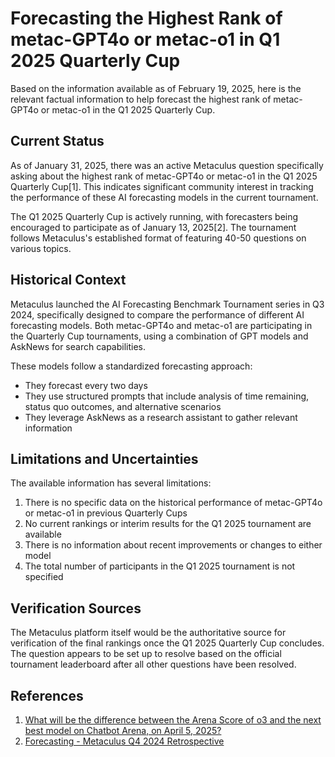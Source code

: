 # Forecasting the Highest Rank of metac-GPT4o or metac-o1 in Q1 2025 Quarterly Cup

Based on the information available as of February 19, 2025, here is the relevant factual information to help forecast the highest rank of metac-GPT4o or metac-o1 in the Q1 2025 Quarterly Cup.

## Current Status

As of January 31, 2025, there was an active Metaculus question specifically asking about the highest rank of metac-GPT4o or metac-o1 in the Q1 2025 Quarterly Cup[1]. This indicates significant community interest in tracking the performance of these AI forecasting models in the current tournament.

The Q1 2025 Quarterly Cup is actively running, with forecasters being encouraged to participate as of January 13, 2025[2]. The tournament follows Metaculus's established format of featuring 40-50 questions on various topics.

## Historical Context

Metaculus launched the AI Forecasting Benchmark Tournament series in Q3 2024, specifically designed to compare the performance of different AI forecasting models. Both metac-GPT4o and metac-o1 are participating in the Quarterly Cup tournaments, using a combination of GPT models and AskNews for search capabilities.

These models follow a standardized forecasting approach:
- They forecast every two days
- They use structured prompts that include analysis of time remaining, status quo outcomes, and alternative scenarios
- They leverage AskNews as a research assistant to gather relevant information

## Limitations and Uncertainties

The available information has several limitations:

1. There is no specific data on the historical performance of metac-GPT4o or metac-o1 in previous Quarterly Cups
2. No current rankings or interim results for the Q1 2025 tournament are available
3. There is no information about recent improvements or changes to either model
4. The total number of participants in the Q1 2025 tournament is not specified

## Verification Sources

The Metaculus platform itself would be the authoritative source for verification of the final rankings once the Q1 2025 Quarterly Cup concludes. The question appears to be set up to resolve based on the official tournament leaderboard after all other questions have been resolved.

## References

1. [What will be the difference between the Arena Score of o3 and the next best model on Chatbot Arena, on April 5, 2025?](https://www.metaculus.com/questions/34673/what-will-be-the-difference-between-the-arena-score-of-o3-and-the-next-best-model-on-chatbot-arena-on-april-5-2025/)
2. [Forecasting - Metaculus Q4 2024 Retrospective](https://obrhubr.org/q4-2024-quarterly-cup)